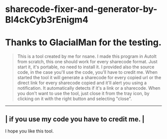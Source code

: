 # sharecode-fixer-and-generator-by-Bl4ckCyb3rEnigm4
# Thanks to GlacialMan for the testing.

>This is a tool created by me for nsane. I made this program in AutoIt from 
scratch, this one should work for every sharecode format.
Just start it, it's portable, no need to install it. I provided also the 
source code, in the case you'll use the code, you'll have to credit me.
When started the tool it will generate a sharecode for every copied 
url or the direct link for every sharecode copied and it'll alert you using 
a notification. It automatically detects if it's a link or a sharecode. When 
you don't want to use the tool, just close it from the tray icon, by 
clicking on it with the right button and selecting "close". 
---------------------------------------------------------------------------
|                 if you use my code you have to credit me.               |
---------------------------------------------------------------------------
I hope you like this tool.
